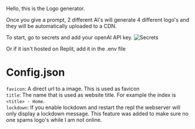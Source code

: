Hello, this is the Logo generator.

Once you give a prompt, 2 different AI's will generate 4 different logo's and they will be automatically uploaded to a CDN.

To start, go to secrets and add your openAI API key.
![Secrets](https://cdn.rdsl.me/broGgm.png)

Or if it isn't hosted on Replit, add it in the .env file

# Config.json
`favicon`: A direct url to a image. This is used as favicon \
`title`: The name that is used as website title. For example the index is `<title> - Home`. \
`lockdown`: If you enable lockdown and restart the repl the webserver will only display a lockdown message. This feature was added to make sure no one spams logo's while I am not online. 